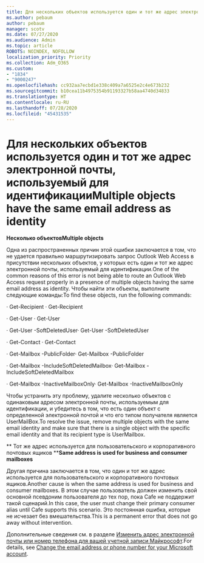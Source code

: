 ```yaml
---
title: Для нескольких объектов используется один и тот же адрес электронной почты, используемый для идентификации
ms.author: pebaum
author: pebaum
manager: scotv
ms.date: 07/27/2020
ms.audience: Admin
ms.topic: article
ROBOTS: NOINDEX, NOFOLLOW
localization_priority: Priority
ms.collection: Adm_O365
ms.custom:
- "1834"
- "9000247"
ms.openlocfilehash: cc932aa7ecbd1e338c409a7a6525e2c4e673b232
ms.sourcegitcommit: b10cea11b4975354b91193327b58aa4740d34833
ms.translationtype: HT
ms.contentlocale: ru-RU
ms.lasthandoff: 07/28/2020
ms.locfileid: "45431535"
---
```

# <a name="multiple-objects-have-the-same-email-address-as-identity"></a><span data-ttu-id="69619-102">Для нескольких объектов используется один и тот же адрес электронной почты, используемый для идентификации</span><span class="sxs-lookup"><span data-stu-id="69619-102">Multiple objects have the same email address as identity</span></span>

<span data-ttu-id="69619-103">**Несколько объектов**</span><span class="sxs-lookup"><span data-stu-id="69619-103">**Multiple objects**</span></span>

<span data-ttu-id="69619-104">Одна из распространенных причин этой ошибки заключается в том, что не удается правильно маршрутизировать запрос Outlook Web Access в присутствии нескольких объектов, у которых есть один и тот же адрес электронной почты, используемый для идентификации.</span><span class="sxs-lookup"><span data-stu-id="69619-104">One of the common reasons of this error is not being able to route an Outlook Web Access request properly in a presence of multiple objects having the same email address as identity.</span></span> <span data-ttu-id="69619-105">Чтобы найти эти объекты, выполните следующие команды:</span><span class="sxs-lookup"><span data-stu-id="69619-105">To find these objects, run the following commands:</span></span>

<span data-ttu-id="69619-106">· Get-Recipient <email address></span><span class="sxs-lookup"><span data-stu-id="69619-106">· Get-Recipient <email address></span></span>

<span data-ttu-id="69619-107">· Get-User <email address></span><span class="sxs-lookup"><span data-stu-id="69619-107">· Get-User <email address></span></span>

<span data-ttu-id="69619-108">· Get-User <email address> -SoftDeletedUser</span><span class="sxs-lookup"><span data-stu-id="69619-108">· Get-User <email address> -SoftDeletedUser</span></span>

<span data-ttu-id="69619-109">· Get-Contact <email address></span><span class="sxs-lookup"><span data-stu-id="69619-109">· Get-Contact <email address></span></span>

<span data-ttu-id="69619-110">· Get-Mailbox <email address> -PublicFolder</span><span class="sxs-lookup"><span data-stu-id="69619-110">· Get-Mailbox <email address> -PublicFolder</span></span>

<span data-ttu-id="69619-111">· Get-Mailbox <email address> -IncludeSoftDeletedMailbox</span><span class="sxs-lookup"><span data-stu-id="69619-111">· Get-Mailbox <email address> -IncludeSoftDeletedMailbox</span></span>

<span data-ttu-id="69619-112">· Get-Mailbox <email address> -InactiveMailboxOnly</span><span class="sxs-lookup"><span data-stu-id="69619-112">· Get-Mailbox <email address> -InactiveMailboxOnly</span></span>

<span data-ttu-id="69619-113">Чтобы устранить эту проблему, удалите несколько объектов с одинаковым адресом электронной почты, используемым для идентификации, и убедитесь в том, что есть один объект с определенной электронной почтой и что его типом получателя является UserMailBox.</span><span class="sxs-lookup"><span data-stu-id="69619-113">To resolve the issue, remove multiple objects with the same email identity and make sure that there is a single object with the specific email identity and that its recipient type is UserMailbox.</span></span>

<span data-ttu-id="69619-114">\*\* Тот же адрес используется для пользовательского и корпоративного почтовых ящиков \*\*</span><span class="sxs-lookup"><span data-stu-id="69619-114">**Same address is used for business and consumer mailboxes**</span></span>

<span data-ttu-id="69619-115">Другая причина заключается в том, что один и тот же адрес используется для пользовательского и корпоративного почтовых ящиков.</span><span class="sxs-lookup"><span data-stu-id="69619-115">Another cause is when the same address is used for business and consumer mailboxes.</span></span> <span data-ttu-id="69619-116">В этом случае пользователь должен изменить свой основной псевдоним пользователя до тех пор, пока Cafe не поддержит такой сценарий.</span><span class="sxs-lookup"><span data-stu-id="69619-116">In this case, the user must change their primary consumer alias until Cafe supports this scenario.</span></span> <span data-ttu-id="69619-117">Это постоянная ошибка, которые не исчезает без вмешательства.</span><span class="sxs-lookup"><span data-stu-id="69619-117">This is a permanent error that does not go away without intervention.</span></span>

<span data-ttu-id="69619-118">Дополнительные сведения см. в разделе [Изменить адрес электронной почты или номер телефона для вашей учетной записи Майкрософт](https://support.microsoft.com/help/11545/microsoft-account-rename-your-personal-account).</span><span class="sxs-lookup"><span data-stu-id="69619-118">For details, see [Change the email address or phone number for your Microsoft account](https://support.microsoft.com/help/11545/microsoft-account-rename-your-personal-account).</span></span>